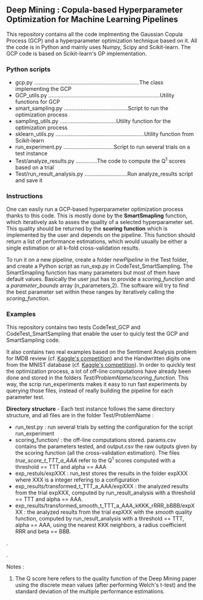 ## Deep Mining : Copula-based Hyperparameter Optimization for Machine Learning Pipelines ##

This repository contains all the code implmenting the Gaussian Copula Process (GCP) and a hyperparameter optimization technique based on it.
All the code is in Python and mainly uses Numpy, Scipy and Scikit-learn.
The GCP code is based on Scikit-learn's GP implementation.

### Python scripts ###
- gcp.py .....................................................................The class implementing the GCP
- GCP_utils.py .........................................................................Utility functions for GCP
- smart_sampling.py ..........................................Script to run the optimization process
- sampling_utils.py .....................................Utility function for the optimization process
- sklearn_utils.py ..........................................................Utility function from Scikit-learn
- run_experiment.py .................................Script to run several trials on a test instance
- Test/analyze_results.py ..............The code to compute the Q<sup>1</sup> scores based on a trial
- Test/run_result_analysis.py ............................Run analyze_results script and save it

### Instructions ###
One can easily run a GCP-based hyperparameter optimization process thanks to this code. This is mostly done by the **SmartSmapling** function, which iteratively ask to asses the quality of a selected hyperparameter set. This quality should be returned by the **scoring function** which is implemented by the user and depends on the pipeline. This function should return a list of performance estimations, which would usually be either a single estimation or all k-fold cross-validation results.

To run it on a new pipeline, create a folder *newPipeline* in the Test folder, and create a Python script as run_exp.py in CodeTest_SmartSampling.
The SmartSmapling function has many parameters but most of them have default values. Basically the user jsut has to provide a *scoring_function* and a *parameter_bounds* array (n_parameters,2). The software will try to find the best parameter set within these ranges by iteratively calling the *scoring_function*.

### Examples ###
This repository contains two tests CodeTest_GCP and CodeTest_SmartSampling that enable the user to quicly test the GCP and SmartSampling code.

It also contains two real examples based on the Sentiment Analysis problem for IMDB review (cf. [Kaggle's competition](https://www.kaggle.com/c/word2vec-nlp-tutorial)) and the Handwritten digits one from the MNIST database (cf. [Kaggle's competition](https://www.kaggle.com/c/digit-recognizer)).
In order to quickly test the optimization process, a lot of off-line computations have already been done and stored in the folders *Test/ProblemName/scoring_function*. This way, the scrip run_experiments makes it easy to run fast experiments by querying those files, instead of really building the pipeline for each parameter test.

**Directory structure** - Each test instance follows the same directory structure, and all files are in the folder Test/ProblemName :
- run_test.py : run several trials by setting the configuration for the script run_experiment
- scoring_function/ : the off-line computations stored. params.csv contains the parameters tested, and output.csv the raw outputs given by the scoring function (all the cross-validation estimation). The files *true_score_t_TTT_a_AAA* refer to the Q<sup>1</sup> scores computed with a threshold == TTT and alpha == AAA
- exp_restuls/expXXX : run_test stores the results in the folder expXXX where XXX is a integer refering to a configuration
- exp_results/transformed_t_TTT_a_AAA/expXXX : the analyzed results from the trial expXXX, computed by run_result_analysis with a threshold == TTT and alpha == AAA. 
- exp_results/transformed_smooth_t_TTT_a_AAA_kKKK_rRRR_bBBB/expXXX : the analyzed results from the trial expXXX with the *smooth* quality function, computed by run_result_analysis with a threshold == TTT, alpha == AAA, using the nearest KKK neighbors, a radius coefficient RRR and beta == BBB. 

.

.

Notes :

1. The Q score here refers to the quality function of the Deep Mining paper using the discrete mean values (after performing Welch's t-test) and the standard deviation of the multiple performance estimations.
